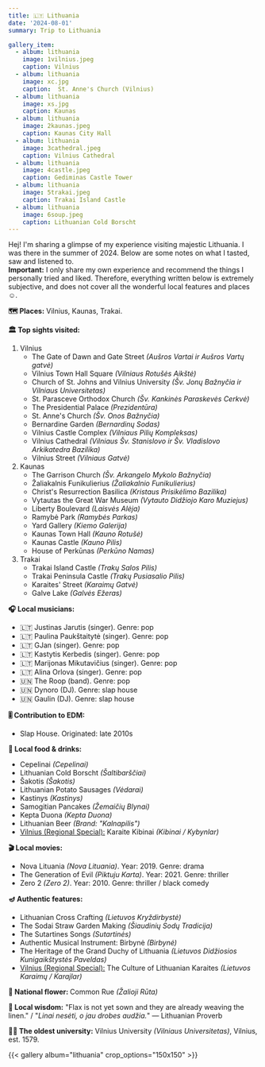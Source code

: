```yaml
---
title: 🇱🇹 Lithuania
date: '2024-08-01'
summary: Trip to Lithuania

gallery_item:
  - album: lithuania
    image: 1vilnius.jpeg
    caption: Vilnius
  - album: lithuania
    image: xc.jpg
    caption:  St. Anne's Church (Vilnius)
  - album: lithuania
    image: xs.jpg
    caption: Kaunas 
  - album: lithuania
    image: 2kaunas.jpeg
    caption: Kaunas City Hall
  - album: lithuania
    image: 3cathedral.jpeg
    caption: Vilnius Cathedral
  - album: lithuania
    image: 4castle.jpeg
    caption: Gediminas Castle Tower
  - album: lithuania
    image: 5trakai.jpeg
    caption: Trakai Island Castle
  - album: lithuania
    image: 6soup.jpeg
    caption: Lithuanian Cold Borscht
---
```

Hej! I'm sharing a glimpse of my experience visiting majestic Lithuania. I was there in the summer of 2024. Below are some notes on what I tasted, saw and listened to.<br>
<b>Important:</b> I only share my own experience and recommend the things I personally tried and liked. Therefore, everything written below is extremely subjective, and does not cover all the wonderful local features and places ☺️.

<b>🗺 Places:</b> Vilnius, Kaunas, Trakai.<br>

<b>🏛 Top sights visited: </b>
1. Vilnius
    - The Gate of Dawn and Gate Street <i>(Aušros Vartai ir Aušros Vartų gatvė)</i>
    - Vilnius Town Hall Square <i>(Vilniaus Rotušės Aikštė)</i>
    - Church of St. Johns and Vilnius University <i>(Šv. Jonų Bažnyčia ir Vilniaus Universitetas)</i>
    - St. Parasceve Orthodox Church <i>(Šv. Kankinės Paraskevės Cerkvė)</i>
    - The Presidential Palace <i>(Prezidentūra)</i>
    - St. Anne's Church <i>(Šv. Onos Bažnyčia)</i>
    - Bernardine Garden <i>(Bernardinų Sodas)</i>
    - Vilnius Castle Complex <i>(Vilniaus Pilių Kompleksas)</i>
    - Vilnius Cathedral <i>(Vilniaus Šv. Stanislovo ir Šv. Vladislovo Arkikatedra Bazilika)</i>
    - Vilnius Street <i>(Vilniaus Gatvė)</i>
2. Kaunas
    - The Garrison Church <i>(Šv. Arkangelo Mykolo Bažnyčia)</i>
    - Žaliakalnis Funikulierius <i>(Žaliakalnio Funikulierius)</i>
    - Christ's Resurrection Basilica <i>(Kristaus Prisikėlimo Bazilika)</i>
    - Vytautas the Great War Museum <i>(Vytauto Didžiojo Karo Muziejus)</i>
    - Liberty Boulevard <i>(Laisvės Alėja)</i>
    - Ramybė Park <i>(Ramybės Parkas)</i>
    - Yard Gallery <i>(Kiemo Galerija)</i> 
    - Kaunas Town Hall <i>(Kauno Rotušė)</i>
    - Kaunas Castle <i>(Kauno Pilis)</i>
    - House of Perkūnas <i>(Perkūno Namas)</i>
3. Trakai
    - Trakai Island Castle <i>(Trakų Salos Pilis)</i>
    - Trakai Peninsula Castle <i>(Trakų Pusiasalio Pilis)</i>
    - Karaites' Street <i>(Karaimų Gatvė)</i>
    - Galve Lake <i>(Galvės Ežeras)</i>
  

<b>🎧 Local musicians: </b>
- 🇱🇹 Justinas Jarutis (singer). Genre: pop
- 🇱🇹 Paulina Paukštaitytė (singer). Genre: pop
- 🇱🇹 GJan (singer). Genre: pop
- 🇱🇹 Kastytis Kerbedis (singer). Genre: pop
- 🇱🇹 Marijonas Mikutavičius (singer). Genre: pop
- 🇱🇹 Alina Orlova (singer). Genre: pop
- 🇺🇳 The Roop (band). Genre: pop
- 🇺🇳 Dynoro (DJ). Genre: slap house
- 🇺🇳 Gaulin (DJ). Genre: slap house

<b>🎚️ Contribution to EDM: </b>
- Slap House. Originated: late 2010s

<b>🥘 Local food & drinks: </b>
- Cepelinai <i>(Cepelinai)</i>
- Lithuanian Cold Borscht <i>(Šaltibarščiai)</i>
- Šakotis <i>(Šakotis)</i>
- Lithuanian Potato Sausages <i>(Vėdarai)</i>
- Kastinys <i>(Kastinys)</i>
- Samogitian Pancakes <i>(Žemaičių Blynai)</i>
- Kepta Duona <i>(Kepta Duona)</i>
- Lithuanian Beer <i>(Brand: "Kalnapilis")</i> 
- <u>Vilnius (Regional Special):</u> Karaite Kibinai <i>(Kibinai / Kybynlar)</i>


<b>🎬 Local movies:</b>
- Nova Lituania <i>(Nova Lituania)</i>. Year: 2019. Genre: drama
- The Generation of Evil <i>(Piktuju Karta)</i>. Year: 2021. Genre: thriller
- Zero 2 <i>(Zero 2)</i>. Year: 2010. Genre: thriller / black comedy


<b>🪔 Authentic features:</b>
- Lithuanian Cross Crafting <i>(Lietuvos Kryždirbystė)</i>
- The Sodai Straw Garden Making <i>(Šiaudinių Sodų Tradicija)</i>
- The Sutartines Songs <i>(Sutartinės)</i>
- Authentic Musical Instrument: Birbynė <i>(Birbynė)</i> 
- The Heritage of the Grand Duchy of Lithuania <i>(Lietuvos Didžiosios Kunigaikštystės Paveldas)</i>
- <u>Vilnius (Regional Special):</u> The Culture of Lithuanian Karaites <i>(Lietuvos Karaimų / Karajlar)</i>


<b>💐 National flower: </b> Common Rue <i>(Žalioji Rūta)</i>


<b>🦉 Local wisdom:</b> "Flax is not yet sown and they are already weaving the linen." / "<i>Linai nesėti, o jau drobes audžia.</i>" — Lithuanian Proverb


<b>👨‍🎓 The oldest university:</b> Vilnius University <i>(Vilniaus Universitetas)</i>, Vilnius, est. 1579.  


{{< gallery album="lithuania" crop_options="150x150" >}}
   

